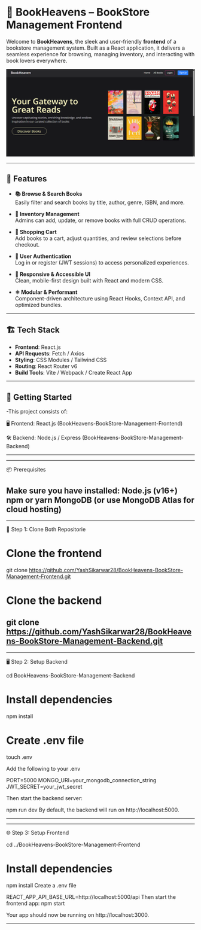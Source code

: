 # 📖 BookHeavens – BookStore Management Frontend

Welcome to **BookHeavens**, the sleek and user-friendly **frontend** of a bookstore management system. Built as a React application, it delivers a seamless experience for browsing, managing inventory, and interacting with book lovers everywhere.

![image alt](https://github.com/YashSikarwar28/BookHeavens-BookStore-Management-Frontend/blob/2325b01337fba6acf6c28b4c80aff7c8c9fdd07b/Screenshot%20(1).png)

---

## 🌟 Features

- **📚 Browse & Search Books**  
  Easily filter and search books by title, author, genre, ISBN, and more.

- **🧩 Inventory Management**  
  Admins can add, update, or remove books with full CRUD operations.

- **🛒 Shopping Cart**  
  Add books to a cart, adjust quantities, and review selections before checkout.

- **👤 User Authentication**  
  Log in or register (JWT sessions) to access personalized experiences.

- **🔎 Responsive & Accessible UI**  
  Clean, mobile-first design built with React and modern CSS.

- **⚛️ Modular & Performant**  
  Component-driven architecture using React Hooks, Context API, and optimized bundles.

---

## 🏗 Tech Stack

- **Frontend**: React.js   
- **API Requests**: Fetch / Axios  
- **Styling**: CSS Modules / Tailwind CSS  
- **Routing**: React Router v6  
- **Build Tools**: Vite / Webpack / Create React App

---
## 🚀 Getting Started

-This project consists of:

🖥 Frontend: React.js (BookHeavens-BookStore-Management-Frontend)

🛠 Backend: Node.js / Express (BookHeavens-BookStore-Management-Backend)

---

---
📦 Prerequisites

Make sure you have installed:
Node.js (v16+)
npm or yarn
MongoDB (or use MongoDB Atlas for cloud hosting)
---

---
🧩 Step 1: Clone Both Repositorie

# Clone the frontend
git clone https://github.com/YashSikarwar28/BookHeavens-BookStore-Management-Frontend.git

# Clone the backend
git clone https://github.com/YashSikarwar28/BookHeavens-BookStore-Management-Backend.git
---

---
🖥 Step 2: Setup Backend

cd BookHeavens-BookStore-Management-Backend

# Install dependencies
npm install

# Create .env file
touch .env

Add the following to your .env

PORT=5000
MONGO_URI=your_mongodb_connection_string
JWT_SECRET=your_jwt_secret

Then start the backend server:

npm run dev
By default, the backend will run on http://localhost:5000.

---

---
🌐 Step 3: Setup Frontend

cd ../BookHeavens-BookStore-Management-Frontend

# Install dependencies
npm install
Create a .env file

REACT_APP_API_BASE_URL=http://localhost:5000/api
Then start the frontend app:
npm start

Your app should now be running on http://localhost:3000.

---
